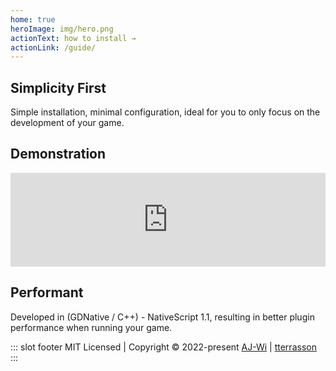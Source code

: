 ```yaml
---
home: true
heroImage: img/hero.png
actionText: how to install →
actionLink: /guide/
---
```


<div class="features">
  <div class="feature">
    <h2>Simplicity First</h2>
    <p>Simple installation, minimal configuration, ideal for you to only focus on the development of your game.</p>
  </div>
  <div class="feature">
    <h2>Demonstration</h2>
    <iframe width="100%" height="auto" src="https://www.youtube.com/embed/nF7cdUVgvNc" title="YouTube video player" frameborder="0" allow="accelerometer; autoplay; clipboard-write; encrypted-media; gyroscope; picture-in-picture" allowfullscreen></iframe>
  </div>
  <div class="feature">
    <h2>Performant</h2>
    <p>Developed in (GDNative / C++) - NativeScript 1.1, resulting in better plugin performance when running your game.</p>
  </div>
</div>

::: slot footer
MIT Licensed | Copyright © 2022-present [AJ-Wi](https://github.com/AJ-Wi) | [tterrasson](https://github.com/tterrasson)
:::

